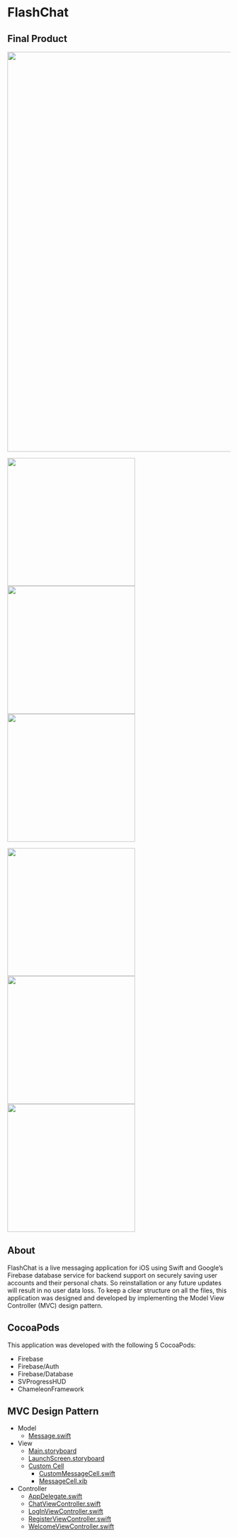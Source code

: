 # FlashChat

## Final Product
<img src="https://github.com/adbht/FlashChat/blob/master/Screenshots%20and%20Video/Video.mov" width="900" />

<img src="https://github.com/adbht/FlashChat/blob/master/Screenshots%20and%20Video/1.%20Launch%20Screen.JPG" width="288" /> <img src="https://github.com/adbht/FlashChat/blob/master/Screenshots%20and%20Video/2.%20Welcome%20Screen.JPG" width="288" /> <img src="https://github.com/adbht/FlashChat/blob/master/Screenshots%20and%20Video/3.%20Register%20Screen.JPG" width="288" /> 

<img src="https://github.com/adbht/FlashChat/blob/master/Screenshots%20and%20Video/4.%20Typing%20User%20Credentials.JPG" width="288" />                                                                                                                   <img src="https://github.com/adbht/FlashChat/blob/master/Screenshots%20and%20Video/5.%20Chat%20Screen.JPG" width="288" />       <img src="https://github.com/adbht/FlashChat/blob/master/Screenshots%20and%20Video/6.%20Logging%20Out.JPG" width="288" /> 

## About
FlashChat is a live messaging application for iOS using Swift and Google’s Firebase database service for backend support on securely saving user accounts and their personal chats. So reinstallation or any future updates will result in no user data loss. To keep a clear structure on all the files, this application was designed and developed by implementing the Model View Controller (MVC) design pattern. 

## CocoaPods
This application was developed with the following 5 CocoaPods: 
   - Firebase
   - Firebase/Auth
   - Firebase/Database
   - SVProgressHUD
   - ChameleonFramework

## MVC Design Pattern
   - Model
     - [Message.swift](https://github.com/adbht/FlashChat/blob/master/FlashChat/Model/Message.swift)
   - View
     - [Main.storyboard](https://github.com/adbht/FlashChat/blob/master/FlashChat/View/Main.storyboard)
     - [LaunchScreen.storyboard](https://github.com/adbht/FlashChat/blob/master/FlashChat/View/LaunchScreen.storyboard)
     - [Custom Cell](https://github.com/adbht/FlashChat/tree/master/FlashChat/View/Custom%20Cell)
       - [CustomMessageCell.swift](https://github.com/adbht/FlashChat/blob/master/FlashChat/View/Custom%20Cell/CustomMessageCell.swift)
       - [MessageCell.xib](https://github.com/adbht/FlashChat/blob/master/FlashChat/View/Custom%20Cell/MessageCell.xib)
   - Controller
     - [AppDelegate.swift](https://github.com/adbht/FlashChat/blob/master/FlashChat/Controller/AppDelegate.swift)
     - [ChatViewController.swift](https://github.com/adbht/FlashChat/blob/master/FlashChat/Controller/ChatViewController.swift)
     - [LogInViewController.swift](https://github.com/adbht/FlashChat/blob/master/FlashChat/Controller/LogInViewController.swift)
     - [RegisterViewController.swift](https://github.com/adbht/FlashChat/blob/master/FlashChat/Controller/RegisterViewController.swift)
     - [WelcomeViewController.swift](https://github.com/adbht/FlashChat/blob/master/FlashChat/Controller/WelcomeViewController.swift)
